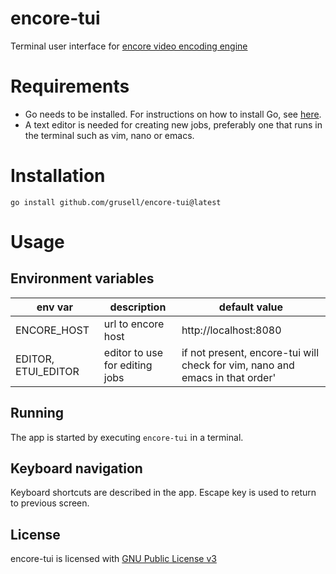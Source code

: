 # encore-tui
Terminal user interface for [encore video encoding engine](https://github.com/svt/encore)

# Requirements
* Go needs to be installed. For instructions on how to install Go,
see [here](https://go.dev/doc/install).
* A text editor is needed for creating new jobs, preferably one that runs in the
terminal such as vim, nano or emacs.

# Installation
```
go install github.com/grusell/encore-tui@latest
```

# Usage

## Environment variables

| env var | description | default value |
| --- | --- | --- |
| ENCORE_HOST | url to encore host | http://localhost:8080 |
| EDITOR, ETUI_EDITOR | editor to use for editing jobs | if not present, encore-tui will check for vim, nano and emacs in that order' |

## Running
The app is started by executing `encore-tui` in a terminal.

## Keyboard navigation
Keyboard shortcuts are described in the app. Escape key is used to
return to previous screen.

## License
encore-tui is licensed with [GNU Public License v3](LICENSE)

